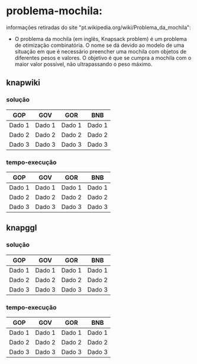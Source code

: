 # problema-mochila:

informações retiradas do site "pt.wikipedia.org/wiki/Problema_da_mochila":

- O problema da mochila (em inglês, Knapsack problem) é um problema de otimização combinatória. O nome se dá devido ao modelo de uma situação em que é necessário preencher uma mochila com objetos de diferentes pesos e valores. O objetivo é que se cumpra a mochila com o maior valor possível, não ultrapassando o peso máximo.

## knapwiki

### solução

| GOP | GOV | GOR | BNB |
|-------------|-------------|-------------|-------------|
| Dado 1      | Dado 1      | Dado 1      | Dado 1      |
| Dado 2      | Dado 2      | Dado 2      | Dado 2      |
| Dado 3      | Dado 3      | Dado 3      | Dado 3      |

### tempo-execução

| GOP | GOV | GOR | BNB |
|-------------|-------------|-------------|-------------|
| Dado 1      | Dado 1      | Dado 1      | Dado 1      |
| Dado 2      | Dado 2      | Dado 2      | Dado 2      |
| Dado 3      | Dado 3      | Dado 3      | Dado 3      |

## knapggl

### solução

| GOP | GOV | GOR | BNB |
|-------------|-------------|-------------|-------------|
| Dado 1      | Dado 1      | Dado 1      | Dado 1      |
| Dado 2      | Dado 2      | Dado 2      | Dado 2      |
| Dado 3      | Dado 3      | Dado 3      | Dado 3      |

### tempo-execução

| GOP | GOV | GOR | BNB |
|-------------|-------------|-------------|-------------|
| Dado 1      | Dado 1      | Dado 1      | Dado 1      |
| Dado 2      | Dado 2      | Dado 2      | Dado 2      |
| Dado 3      | Dado 3      | Dado 3      | Dado 3      |
